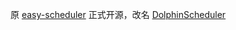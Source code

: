 原 [easy-scheduler](https://analysys.github.io/easyscheduler_docs_cn/) 正式开源，改名 [DolphinScheduler](https://dolphinscheduler.apache.org/zh-cn/)